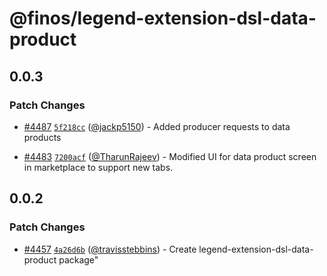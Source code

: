 # @finos/legend-extension-dsl-data-product

## 0.0.3

### Patch Changes

- [#4487](https://github.com/finos/legend-studio/pull/4487) [`5f218cc`](https://github.com/finos/legend-studio/commit/5f218ccdbb026912e0e2239b7ecfe2824a12b326) ([@jackp5150](https://github.com/jackp5150)) - Added producer requests to data products

- [#4483](https://github.com/finos/legend-studio/pull/4483) [`7200acf`](https://github.com/finos/legend-studio/commit/7200acf72171e053ff3b6438b4b8ed95756ad465) ([@TharunRajeev](https://github.com/TharunRajeev)) - Modified UI for data product screen in marketplace to support new tabs.

## 0.0.2

### Patch Changes

- [#4457](https://github.com/finos/legend-studio/pull/4457) [`4a26d6b`](https://github.com/finos/legend-studio/commit/4a26d6b85a00880801c5bcb089eee632bd8e2aae) ([@travisstebbins](https://github.com/travisstebbins)) - Create legend-extension-dsl-data-product package"

